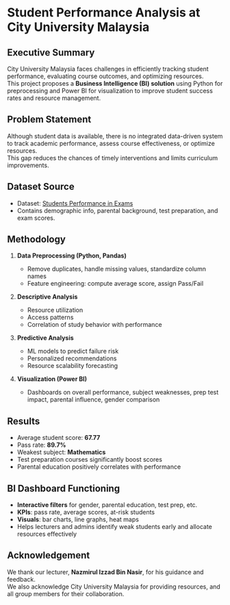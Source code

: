 # Student Performance Analysis at City University Malaysia

## Executive Summary
City University Malaysia faces challenges in efficiently tracking student performance, evaluating course outcomes, and optimizing resources.  
This project proposes a **Business Intelligence (BI) solution** using Python for preprocessing and Power BI for visualization to improve student success rates and resource management.

## Problem Statement
Although student data is available, there is no integrated data-driven system to track academic performance, assess course effectiveness, or optimize resources.  
This gap reduces the chances of timely interventions and limits curriculum improvements.

## Dataset Source
- Dataset: [Students Performance in Exams](https://www.kaggle.com/datasets/spscientist/students-performance-in-exams)  
- Contains demographic info, parental background, test preparation, and exam scores.  

## Methodology
1. **Data Preprocessing (Python, Pandas)**  
   - Remove duplicates, handle missing values, standardize column names  
   - Feature engineering: compute average score, assign Pass/Fail  

2. **Descriptive Analysis**  
   - Resource utilization  
   - Access patterns  
   - Correlation of study behavior with performance  

3. **Predictive Analysis**  
   - ML models to predict failure risk  
   - Personalized recommendations  
   - Resource scalability forecasting  

4. **Visualization (Power BI)**  
   - Dashboards on overall performance, subject weaknesses, prep test impact, parental influence, gender comparison  

## Results
- Average student score: **67.77**  
- Pass rate: **89.7%**  
- Weakest subject: **Mathematics**  
- Test preparation courses significantly boost scores  
- Parental education positively correlates with performance  

## BI Dashboard Functioning
- **Interactive filters** for gender, parental education, test prep, etc.  
- **KPIs**: pass rate, average scores, at-risk students  
- **Visuals**: bar charts, line graphs, heat maps  
- Helps lecturers and admins identify weak students early and allocate resources effectively  

## Acknowledgement
We thank our lecturer, **Nazmirul Izzad Bin Nasir**, for his guidance and feedback.  
We also acknowledge City University Malaysia for providing resources, and all group members for their collaboration.


